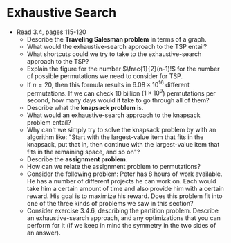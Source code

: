 # Exhaustive Search

- Read 3.4, pages 115-120
    - Describe the **Traveling Salesman problem** in terms of a graph.
    - What would the exhaustive-search approach to the TSP entail?
    - What shortcuts could we try to take to the exhaustive-search approach to the TSP?
    - Explain the figure for the number $\frac{1}{2}(n-1)!$ for the number of possible permutations we need to consider for TSP.
    - If $n=20$, then this formula results in $6.08\times 10^{16}$ different permutations. If we can check 10 billion ($1\times 10^{9}$) permutations per second, how many days would it take to go through all of them?
    - Describe what the **knapsack problem** is.
    - What would an exhaustive-search approach to the knapsack problem entail?
    - Why can't we simply try to solve the knapsack problem by with an algorithm like: "Start with the largest-value item that fits in the knapsack, put that in, then continue with the largest-value item that fits in the remaining space, and so on"?
    - Describe the **assignment problem**.
    - How can we relate the assignment problem to permutations?
    - Consider the following problem: Peter has 8 hours of work available. He has a number of different projects he can work on. Each would take him a certain amount of time and also provide him with a certain reward. His goal is to maximize his reward. Does this problem fit into one of the three kinds of problems we saw in this section?
    - Consider exercise 3.4.6, describing the partition problem. Describe an exhaustive-search approach, and any optimizations that you can perform for it (if we keep in mind the symmetry in the two sides of an answer).
